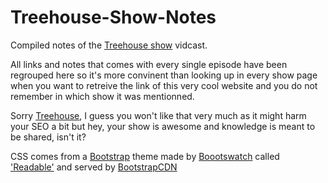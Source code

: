 Treehouse-Show-Notes
====================


Compiled notes of the [Treehouse show](http://www.youtube.com/playlist?list=PLFDA5B0CD72326128) vidcast.

All links and notes that comes with every single episode have been regrouped here so it's more convinent than looking up in every show page when you want to retreive the link of this very cool website and you do not remember in which show it was mentionned.

Sorry [Treehouse](http://teamtreehouse.com/), I guess you won't like that very much as it might harm your SEO a bit but hey, your show is awesome and knowledge is meant to be shared, isn't it?


CSS comes from a [Bootstrap](http://twitter.github.com/bootstrap/) theme made by [Boootswatch](http://www.bootswatch.com) called ['Readable'](http://bootswatch.com/readable/) and served by [BootstrapCDN](http://www.bootstrapcdn.com)
